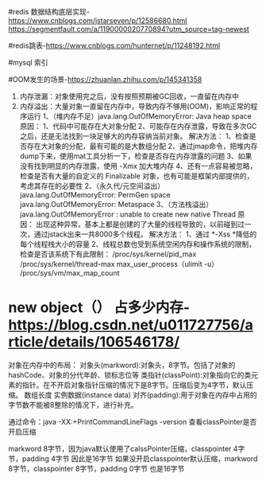 #redis 数据结构底层实现-https://www.cnblogs.com/jstarseven/p/12586680.html https://segmentfault.com/a/1190000020770894?utm_source=tag-newest

#redis跳表-https://www.cnblogs.com/hunternet/p/11248192.html

#mysql 索引

#OOM发生的场景-https://zhuanlan.zhihu.com/p/145341358
1. 内存泄漏：对象使用完之后，没有按照预期被GC回收，一直留在内存中
2. 内存溢出：大量对象一直留在内存中，导致内存不够用(OOM)，影响正常的程序运行
1、（堆内存不足）java.lang.OutOfMemoryError: Java heap space
    原因：
        1、代码中可能存在大对象分配 
        2、可能存在内存泄露，导致在多次GC之后，还是无法找到一块足够大的内存容纳当前对象。
    解决方法：
        1、检查是否存在大对象的分配，最有可能的是大数组分配 
        2、通过jmap命令，把堆内存dump下来，使用mat工具分析一下，检查是否存在内存泄露的问题 
        3、如果没有找到明显的内存泄露，使用 -Xmx 加大堆内存 
        4、还有一点容易被忽略，检查是否有大量的自定义的 Finalizable 对象，也有可能是框架内部提供的，考虑其存在的必要性
2、（永久代/元空间溢出）java.lang.OutOfMemoryError: PermGen space
   java.lang.OutOfMemoryError: Metaspace
3、（方法栈溢出）java.lang.OutOfMemoryError : unable to create new native Thread
    原因：
        出现这种异常，基本上都是创建的了大量的线程导致的，以前碰到过一次，通过jstack出来一共8000多个线程。
    解决方法：
        1、通过 *-Xss *降低的每个线程栈大小的容量 
        2、线程总数也受到系统空闲内存和操作系统的限制，检查是否该系统下有此限制：
            /proc/sys/kernel/pid_max
            /proc/sys/kernel/thread-max
            max_user_process（ulimit -u）
            /proc/sys/vm/max_map_count
# new object（） 占多少内存-https://blog.csdn.net/u011727756/article/details/106546178/
对象在内存中的布局：
    对象头(markword):对象头，8字节。包括了对象的hashCode、对象的分代年龄、锁标志位等
    类指针(classPoint):对象指向它的类元素的指针。在不开启对象指针压缩的情况下是8字节。压缩后变为4字节，默认压缩。
    数组长度
    实例数据(instance data)
    对齐(padding):用于对象在内存中占用的字节数不能被8整除的情况下，进行补充。

通过命令：java -XX:+PrintCommandLineFlags -version 查看classPointer是否开启压缩

markword 8字节，因为java默认使用了calssPointer压缩，classpointer 4字节，padding 4字节 因此是16字节
如果没开启classpointer默认压缩，markword 8字节，classpointer 8字节，padding 0字节 也是16字节
